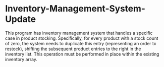 # Inventory-Management-System-Update
This program has inventory management system that handles a specific case in product stocking. Specifically, for every product with a stock count of zero, the system needs to duplicate this entry (representing an order to restock), shifting the subsequent product entries to the right in the inventory list. This operation must be performed in place within the existing inventory array.

